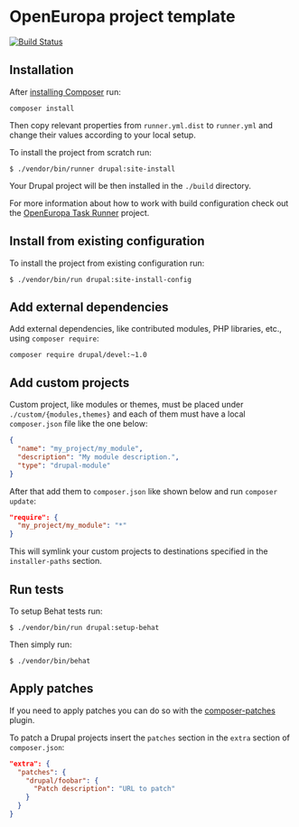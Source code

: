 # OpenEuropa project template

[![Build Status](https://travis-ci.com/ec-europa/oe-project.svg?token=dqSmBxPQnRgBZvpCZAqo&branch=master)](https://travis-ci.com/ec-europa/oe-project)

## Installation

After [installing Composer](https://getcomposer.org/doc/00-intro.md#installation-linux-unix-osx) run:

```
composer install
```

Then copy relevant properties from `runner.yml.dist` to `runner.yml` and change their values according to your local setup.

To install the project from scratch run:

```
$ ./vendor/bin/runner drupal:site-install
```

Your Drupal project will be then installed in the `./build` directory.

For more information about how to work with build configuration check out the [OpenEuropa Task Runner](https://github.com/ec-europa/oe-task-runner)
project.

## Install from existing configuration

To install the project from existing configuration run:

```
$ ./vendor/bin/run drupal:site-install-config
```

## Add external dependencies

Add external dependencies, like contributed modules, PHP libraries, etc., using `composer require`:

```
composer require drupal/devel:~1.0
```

## Add custom projects

Custom project, like modules or themes, must be placed under `./custom/{modules,themes}` and each of them must have
a local `composer.json` file like the one below:

```json
{
  "name": "my_project/my_module",
  "description": "My module description.",
  "type": "drupal-module"
}
```

After that add them to `composer.json` like shown below and run `composer update`:

```json
"require": {
  "my_project/my_module": "*"
}
```

This will symlink your custom projects to destinations specified in the `installer-paths` section.

## Run tests

To setup Behat tests run:

```
$ ./vendor/bin/run drupal:setup-behat
```

Then simply run:

```
$ ./vendor/bin/behat
```

## Apply patches

If you need to apply patches you can do so with the [composer-patches](https://github.com/cweagans/composer-patches) plugin.

To patch a Drupal projects insert the `patches` section in the `extra` section of `composer.json`:

```json
"extra": {
  "patches": {
    "drupal/foobar": {
      "Patch description": "URL to patch"
    }
  }
}
```
